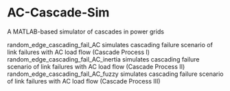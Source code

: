 # AC-Cascade-Sim
A MATLAB-based simulator of cascades in power grids

random_edge_cascading_fail_AC simulates  cascading failure scenario of link failures with AC load flow (Cascade Process I)
random_edge_cascading_fail_AC_inertia simulates  cascading failure scenario of link failures with AC load flow (Cascade Process II)
random_edge_cascading_fail_AC_fuzzy simulates  cascading failure scenario of link failures with AC load flow (Cascade Process III)

